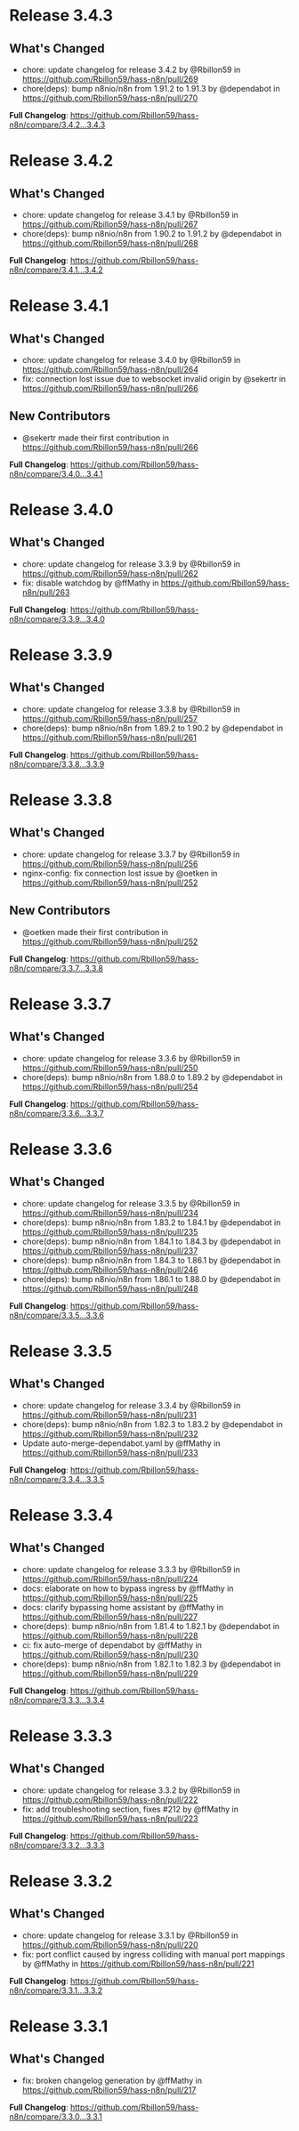 # Release 3.4.3

## What's Changed
* chore: update changelog for release 3.4.2 by @Rbillon59 in https://github.com/Rbillon59/hass-n8n/pull/269
* chore(deps): bump n8nio/n8n from 1.91.2 to 1.91.3 by @dependabot in https://github.com/Rbillon59/hass-n8n/pull/270


**Full Changelog**: https://github.com/Rbillon59/hass-n8n/compare/3.4.2...3.4.3


# Release 3.4.2

## What's Changed
* chore: update changelog for release 3.4.1 by @Rbillon59 in https://github.com/Rbillon59/hass-n8n/pull/267
* chore(deps): bump n8nio/n8n from 1.90.2 to 1.91.2 by @dependabot in https://github.com/Rbillon59/hass-n8n/pull/268


**Full Changelog**: https://github.com/Rbillon59/hass-n8n/compare/3.4.1...3.4.2


# Release 3.4.1

## What's Changed
* chore: update changelog for release 3.4.0 by @Rbillon59 in https://github.com/Rbillon59/hass-n8n/pull/264
* fix: connection lost issue due to websocket invalid origin by @sekertr in https://github.com/Rbillon59/hass-n8n/pull/266

## New Contributors
* @sekertr made their first contribution in https://github.com/Rbillon59/hass-n8n/pull/266

**Full Changelog**: https://github.com/Rbillon59/hass-n8n/compare/3.4.0...3.4.1


# Release 3.4.0

## What's Changed
* chore: update changelog for release 3.3.9 by @Rbillon59 in https://github.com/Rbillon59/hass-n8n/pull/262
* fix: disable watchdog by @ffMathy in https://github.com/Rbillon59/hass-n8n/pull/263


**Full Changelog**: https://github.com/Rbillon59/hass-n8n/compare/3.3.9...3.4.0


# Release 3.3.9

## What's Changed
* chore: update changelog for release 3.3.8 by @Rbillon59 in https://github.com/Rbillon59/hass-n8n/pull/257
* chore(deps): bump n8nio/n8n from 1.89.2 to 1.90.2 by @dependabot in https://github.com/Rbillon59/hass-n8n/pull/261


**Full Changelog**: https://github.com/Rbillon59/hass-n8n/compare/3.3.8...3.3.9


# Release 3.3.8

## What's Changed
* chore: update changelog for release 3.3.7 by @Rbillon59 in https://github.com/Rbillon59/hass-n8n/pull/256
* nginx-config: fix connection lost issue by @oetken in https://github.com/Rbillon59/hass-n8n/pull/252

## New Contributors
* @oetken made their first contribution in https://github.com/Rbillon59/hass-n8n/pull/252

**Full Changelog**: https://github.com/Rbillon59/hass-n8n/compare/3.3.7...3.3.8


# Release 3.3.7

## What's Changed
* chore: update changelog for release 3.3.6 by @Rbillon59 in https://github.com/Rbillon59/hass-n8n/pull/250
* chore(deps): bump n8nio/n8n from 1.88.0 to 1.89.2 by @dependabot in https://github.com/Rbillon59/hass-n8n/pull/254


**Full Changelog**: https://github.com/Rbillon59/hass-n8n/compare/3.3.6...3.3.7


# Release 3.3.6

## What's Changed
* chore: update changelog for release 3.3.5 by @Rbillon59 in https://github.com/Rbillon59/hass-n8n/pull/234
* chore(deps): bump n8nio/n8n from 1.83.2 to 1.84.1 by @dependabot in https://github.com/Rbillon59/hass-n8n/pull/235
* chore(deps): bump n8nio/n8n from 1.84.1 to 1.84.3 by @dependabot in https://github.com/Rbillon59/hass-n8n/pull/237
* chore(deps): bump n8nio/n8n from 1.84.3 to 1.86.1 by @dependabot in https://github.com/Rbillon59/hass-n8n/pull/246
* chore(deps): bump n8nio/n8n from 1.86.1 to 1.88.0 by @dependabot in https://github.com/Rbillon59/hass-n8n/pull/248


**Full Changelog**: https://github.com/Rbillon59/hass-n8n/compare/3.3.5...3.3.6


# Release 3.3.5

## What's Changed
* chore: update changelog for release 3.3.4 by @Rbillon59 in https://github.com/Rbillon59/hass-n8n/pull/231
* chore(deps): bump n8nio/n8n from 1.82.3 to 1.83.2 by @dependabot in https://github.com/Rbillon59/hass-n8n/pull/232
* Update auto-merge-dependabot.yaml by @ffMathy in https://github.com/Rbillon59/hass-n8n/pull/233


**Full Changelog**: https://github.com/Rbillon59/hass-n8n/compare/3.3.4...3.3.5


# Release 3.3.4

## What's Changed
* chore: update changelog for release 3.3.3 by @Rbillon59 in https://github.com/Rbillon59/hass-n8n/pull/224
* docs: elaborate on how to bypass ingress by @ffMathy in https://github.com/Rbillon59/hass-n8n/pull/225
* docs: clarify bypassing home assistant by @ffMathy in https://github.com/Rbillon59/hass-n8n/pull/227
* chore(deps): bump n8nio/n8n from 1.81.4 to 1.82.1 by @dependabot in https://github.com/Rbillon59/hass-n8n/pull/228
* ci: fix auto-merge of dependabot by @ffMathy in https://github.com/Rbillon59/hass-n8n/pull/230
* chore(deps): bump n8nio/n8n from 1.82.1 to 1.82.3 by @dependabot in https://github.com/Rbillon59/hass-n8n/pull/229


**Full Changelog**: https://github.com/Rbillon59/hass-n8n/compare/3.3.3...3.3.4


# Release 3.3.3

## What's Changed
* chore: update changelog for release 3.3.2 by @Rbillon59 in https://github.com/Rbillon59/hass-n8n/pull/222
* fix: add troubleshooting section, fixes #212 by @ffMathy in https://github.com/Rbillon59/hass-n8n/pull/223


**Full Changelog**: https://github.com/Rbillon59/hass-n8n/compare/3.3.2...3.3.3


# Release 3.3.2

## What's Changed
* chore: update changelog for release 3.3.1 by @Rbillon59 in https://github.com/Rbillon59/hass-n8n/pull/220
* fix: port conflict caused by ingress colliding with manual port mappings by @ffMathy in https://github.com/Rbillon59/hass-n8n/pull/221


**Full Changelog**: https://github.com/Rbillon59/hass-n8n/compare/3.3.1...3.3.2


# Release 3.3.1

## What's Changed
* fix: broken changelog generation by @ffMathy in https://github.com/Rbillon59/hass-n8n/pull/217


**Full Changelog**: https://github.com/Rbillon59/hass-n8n/compare/3.3.0...3.3.1


